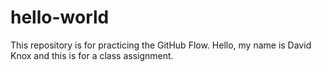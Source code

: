 # hello-world
This repository is for practicing the GitHub Flow.
Hello, my name is David Knox and this is for a class assignment.
